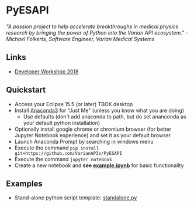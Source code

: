 # PyESAPI
*"A passion project to help accelerate breakthroughs in medical physics research by bringing the power of Python into the Varian API ecosystem."  -Michael Folkerts, Software Engineer, Varian Medical Systems*

## Links
* [Developer Workshop 2018](examples/DeveloperWorkshop2018/README.md)

## Quickstart

* Access your Eclipse 15.5 (or later) TBOX desktop
* Install [Anaconda3](https://www.anaconda.com/download/?lang=en-us) for "Just Me" (unless you know what you are doing)
  * Use defaults (don't add anaconda to path, but do set ananconda as your default python installation)
* Optionally install google chrome or chromium browser (for better Jupyter Notebook experience) and set it as your default browser
* Launch Anaconda Prompt by searching in windows menu
* Execute the command `pip install git+https://github.com/VarianAPIs/PyESAPI`
* Execute the command `jupyter notebook`
* Create a new notebook and **see [example.ipynb](examples/example.ipynb)** for basic functionality

## Examples
* Stand-alone python script template: [standalone.py](examples/standalone.py)
